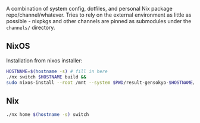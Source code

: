 A combination of system config, dotfiles, and personal Nix package repo/channel/whatever. Tries to rely on the external environment as little as possible - nixpkgs and other channels are pinned as submodules under the `channels/` directory.

## NixOS

Installation from nixos installer:

```bash
HOSTNAME=$(hostname -s) # fill in here
./nx switch $HOSTNAME build &&
sudo nixos-install --root /mnt --system $PWD/result-gensokyo-$HOSTNAME/
```

## Nix

```bash
./nx home $(hostname -s) switch
```
